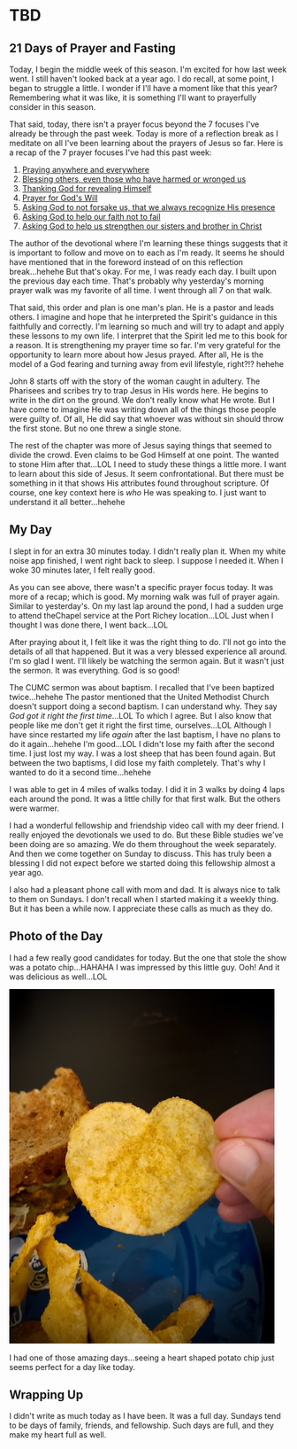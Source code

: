 # TBD

## 21 Days of Prayer and Fasting

Today, I begin the middle week of this season. I'm excited for how last week went. I still haven't looked back at a year ago. I do recall, at some point, I began to struggle a little. I wonder if I'll have a moment like that this year? Remembering what it was like, it is something I'll want to prayerfully consider in this season.

That said, today, there isn't a prayer focus beyond the 7 focuses I've already be through the past week. Today is more of a reflection break as I meditate on all I've been learning about the prayers of Jesus so far. Here is a recap of the 7 prayer focuses I've had this past week:

1. [Praying anywhere and everywhere](./05_dawn#_21-days-of-prayer-and-fasting)
2. [Blessing others, even those who have harmed or wronged us](./06_blessings#_21-days-of-prayer-and-fasting)
3. [Thanking God for revealing Himself](./07_god-revealed-in-the-journey#_21-days-of-prayer-and-fasting)
4. [Prayer for God's Will](./08_gods-will-be-done#_21-days-of-prayer-and-fasting)
5. [Asking God to not forsake us, that we always recognize His presence](./09_lighthouse#_21-days-of-prayer-and-fasting)
6. [Asking God to help our faith not to fail](./10_faith-dont-fail-me-now#_21-days-of-prayer-and-fasting)
7. [Asking God to help us strengthen our sisters and brother in Christ](./11_strengthen-me-to-strengthen-others#_21-days-of-prayer-and-fasting)

The author of the devotional where I'm learning these things suggests that it is important to follow and move on to each as I'm ready. It seems he should have mentioned that in the foreword instead of on this reflection break...hehehe But that's okay. For me, I was ready each day. I built upon the previous day each time. That's probably why yesterday's morning prayer walk was my favorite of all time. I went through all 7 on that walk.

That said, this order and plan is one man's plan. He is a pastor and leads others. I imagine and hope that he interpreted the Spirit's guidance in this faithfully and correctly. I'm learning so much and will try to adapt and apply these lessons to my own life. I interpret that the Spirit led me to this book for a reason. It is strengthening my prayer time so far. I'm very grateful for the opportunity to learn more about how Jesus prayed. After all, He is the model of a God fearing and turning away from evil lifestyle, right?!? hehehe

John 8 starts off with the story of the woman caught in adultery. The Pharisees and scribes try to trap Jesus in His words here. He begins to write in the dirt on the ground. We don't really know what He wrote. But I have come to imagine He was writing down all of the things those people were guilty of. Of all, He did say that whoever was without sin should throw the first stone. But no one threw a single stone.

The rest of the chapter was more of Jesus saying things that seemed to divide the crowd. Even claims to be God Himself at one point. The wanted to stone Him after that...LOL I need to study these things a little more. I want to learn about this side of Jesus. It seem confrontational. But there must be something in it that shows His attributes found throughout scripture. Of course, one key context here is *who* He was speaking to. I just want to understand it all better...hehehe

## My Day

I slept in for an extra 30 minutes today. I didn't really plan it. When my white noise app finished, I went right back to sleep. I suppose I needed it. When I woke 30 minutes later, I felt really good.

As you can see above, there wasn't a specific prayer focus today. It was more of a recap; which is good. My morning walk was full of prayer again. Similar to yesterday's. On my last lap around the pond, I had a sudden urge to attend theChapel service at the Port Richey location...LOL Just when I thought I was done there, I went back...LOL

After praying about it, I felt like it was the right thing to do. I'll not go into the details of all that happened. But it was a very blessed experience all around. I'm so glad I went. I'll likely be watching the sermon again. But it wasn't just the sermon. It was everything. God is so good!

The CUMC sermon was about baptism. I recalled that I've been baptized twice...hehehe The pastor mentioned that the United Methodist Church doesn't support doing a second baptism. I can understand why. They say *God got it right the first time*...LOL To which I agree. But I also know that people like me don't get it right the first time, ourselves...LOL Although I have since restarted my life *again* after the last baptism, I have no plans to do it again...hehehe I'm good...LOL I didn't lose my faith after the second time. I just lost my way. I was a lost sheep that has been found again. But between the two baptisms, I did lose my faith completely. That's why I wanted to do it a second time...hehehe

I was able to get in 4 miles of walks today. I did it in 3 walks by doing 4 laps each around the pond. It was a little chilly for that first walk. But the others were warmer.

I had a wonderful fellowship and friendship video call with my deer friend. I really enjoyed the devotionals we used to do. But these Bible studies we've been doing are so amazing. We do them throughout the week separately. And then we come together on Sunday to discuss. This has truly been a blessing I did not expect before we started doing this fellowship almost a year ago.

I also had a pleasant phone call with mom and dad. It is always nice to talk to them on Sundays. I don't recall when I started making it a weekly thing. But it has been a while now. I appreciate these calls as much as they do.

## Photo of the Day

I had a few really good candidates for today. But the one that stole the show was a potato chip...HAHAHA I was impressed by this little guy. Ooh! And it was delicious as well...LOL

![Heart shaped potato chip](./media/IMG_5089.jpeg)

I had one of those amazing days...seeing a heart shaped potato chip just seems perfect for a day like today.

## Wrapping Up

I didn't write as much today as I have been. It was a full day. Sundays tend to be days of family, friends, and fellowship. Such days are full, and they make my heart full as well.